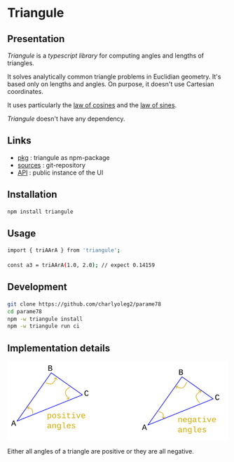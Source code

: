 Triangule
=========


Presentation
------------

*Triangule* is a *typescript library* for computing angles and lengths of triangles.

It solves analytically common triangle problems in Euclidian geometry. It's based only on lengths and angles. On purpose, it doesn't use Cartesian coordinates.

It uses particularly the [law of cosines](https://en.wikipedia.org/wiki/Law_of_cosines) and the [law of sines](https://en.wikipedia.org/wiki/Law_of_sines).

*Triangule* doesn't have any dependency.


Links
-----

- [pkg](https://www.npmjs.com/package/triangule) : triangule as npm-package
- [sources](https://github.com/charlyoleg2/parame78/tree/main/pkg/triangule) : git-repository
- [API](https://charlyoleg2.github.io/parame78/) : public instance of the UI


Installation
------------

```bash
npm install triangule
```


Usage
-----

```bash
import { triAArA } from 'triangule';

const a3 = triAArA(1.0, 2.0); // expect 0.14159
```


Development
-----------

```bash
git clone https://github.com/charlyoleg2/parame78
cd parame78
npm -w triangule install
npm -w triangule run ci
```


Implementation details
----------------------

![triangule\_angle\_sign.svg](https://raw.githubusercontent.com/charlyoleg2/parame78/refs/heads/main/pkg/triangule/svg/triangule_angle_sign.svg)

Either all angles of a triangle are positive or they are all negative.
